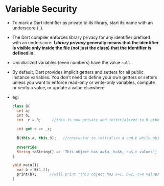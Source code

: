 # Variable Security

- To mark a Dart identifier as private to its library, start its name with an underscore (`_`).

- The Dart compiler enforces library privacy for any identifier prefixed with an underscore. <b>*Library privacy* generally means that the identifier is visible only inside the file (not just the class) that the identifier is defined in.</b>

- Uninitialized variables (even numbers) have the value `null`.

- By default, Dart provides implicit getters and setters for all public instance variables. You don't need to define your own getters or setters unless you want to enforce read-only or write-only variables, compute or verify a value, or update a value elsewhere

- eg:

  ```dart
  class B{
  	int a;
  	int b;
  	int _c = 0;     //this is now private and inititialized to 0 otherwise it will be default initiailized to null
  	
  	int get c => _c;
  	
  	B(this.a, this.b);   //consructor to initialize a and b while object creation
  	
  	@override
  	String toString() => 'This object has a=$a, b=$b, c=$_c values';
  }
  
  void main(){
  	var b = B(1,2);
  	print(b);      //will print "this object has a=1, b=2, c=0 values"
  }
  ```

  